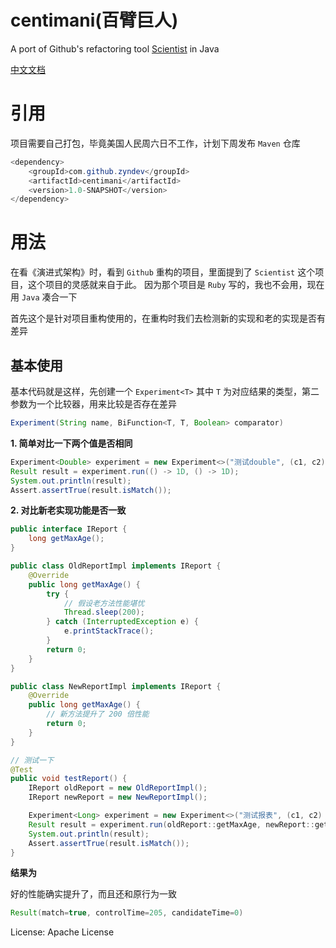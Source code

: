 # centimani(百臂巨人)

A port of Github's refactoring tool [Scientist](https://github.com/github/scientist) in Java

[中文文档](README_CN.md)

# 引用

项目需要自己打包，毕竟美国人民周六日不工作，计划下周发布 `Maven` 仓库 

```java
<dependency>
    <groupId>com.github.zyndev</groupId>
    <artifactId>centimani</artifactId>
    <version>1.0-SNAPSHOT</version>
</dependency>
```

# 用法

在看《演进式架构》时，看到 `Github` 重构的项目，里面提到了 `Scientist` 这个项目，这个项目的灵感就来自于此。
因为那个项目是 `Ruby` 写的，我也不会用，现在用 `Java` 凑合一下

首先这个是针对项目重构使用的，在重构时我们去检测新的实现和老的实现是否有差异

## 基本使用

基本代码就是这样，先创建一个 `Experiment<T>` 其中 `T` 为对应结果的类型，第二参数为一个比较器，用来比较是否存在差异

```java
Experiment(String name, BiFunction<T, T, Boolean> comparator)
```

**1. 简单对比一下两个值是否相同**

```java
Experiment<Double> experiment = new Experiment<>("测试double", (c1, c2) -> c1.intValue() == c2.intValue());
Result result = experiment.run(() -> 1D, () -> 1D);
System.out.println(result);
Assert.assertTrue(result.isMatch());
```

**2. 对比新老实现功能是否一致**


```java
public interface IReport {
    long getMaxAge();
}

public class OldReportImpl implements IReport {
    @Override
    public long getMaxAge() {
        try {
            // 假设老方法性能堪忧
            Thread.sleep(200);
        } catch (InterruptedException e) {
            e.printStackTrace();
        }
        return 0;
    }
}

public class NewReportImpl implements IReport {
    @Override
    public long getMaxAge() {
        // 新方法提升了 200 倍性能
        return 0;
    }
}

// 测试一下
@Test
public void testReport() {
    IReport oldReport = new OldReportImpl();
    IReport newReport = new NewReportImpl();

    Experiment<Long> experiment = new Experiment<>("测试报表", (c1, c2) -> c1.intValue() == c2.intValue());
    Result result = experiment.run(oldReport::getMaxAge, newReport::getMaxAge);
    System.out.println(result);
    Assert.assertTrue(result.isMatch());
}
```

**结果为**

好的性能确实提升了，而且还和原行为一致

```java
Result(match=true, controlTime=205, candidateTime=0)
```


License: Apache License
